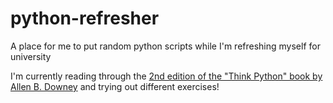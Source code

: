 # python-refresher
A place for me to put random python scripts while I'm refreshing myself for university

I'm currently reading through the [2nd edition of the "Think Python" book by Allen B. Downey](https://greenteapress.com/wp/think-python-2e/) and trying out different exercises!
